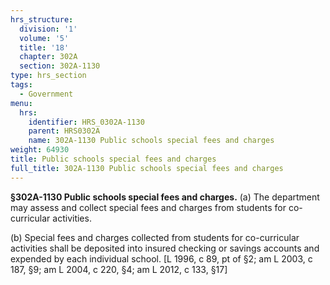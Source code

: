 ```yaml
---
hrs_structure:
  division: '1'
  volume: '5'
  title: '18'
  chapter: 302A
  section: 302A-1130
type: hrs_section
tags:
  - Government
menu:
  hrs:
    identifier: HRS_0302A-1130
    parent: HRS0302A
    name: 302A-1130 Public schools special fees and charges
weight: 64930
title: Public schools special fees and charges
full_title: 302A-1130 Public schools special fees and charges
---
```

**§302A-1130 Public schools special fees and charges.** (a) The department may assess and collect special fees and charges from students for co-curricular activities.

(b) Special fees and charges collected from students for co-curricular activities shall be deposited into insured checking or savings accounts and expended by each individual school. [L 1996, c 89, pt of §2; am L 2003, c 187, §9; am L 2004, c 220, §4; am L 2012, c 133, §17]